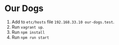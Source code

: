 # Our Dogs

1. Add to `etc/hosts` file `192.168.33.10 our-dogs.test`.
2. Run `vagrant up`.
3. Run `npm install`
4. Run `npm run start`
